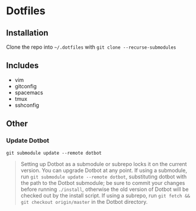 # Dotfiles

## Installation

Clone the repo into `~/.dotfiles` with `git clone --recurse-submodules`
 

## Includes

- vim
- gitconfig
- spacemacs
- tmux
- sshconfig

## Other

### Update Dotbot

`git submodule update --remote dotbot`

> Setting up Dotbot as a submodule or subrepo locks it on the current version. You can upgrade Dotbot at any point. If using a submodule, run `git submodule update --remote dotbot`, substituting dotbot with the path to the Dotbot submodule; be sure to commit your changes before running `./install`, otherwise the old version of Dotbot will be checked out by the install script. If using a subrepo, run `git fetch && git checkout origin/master` in the Dotbot directory.
